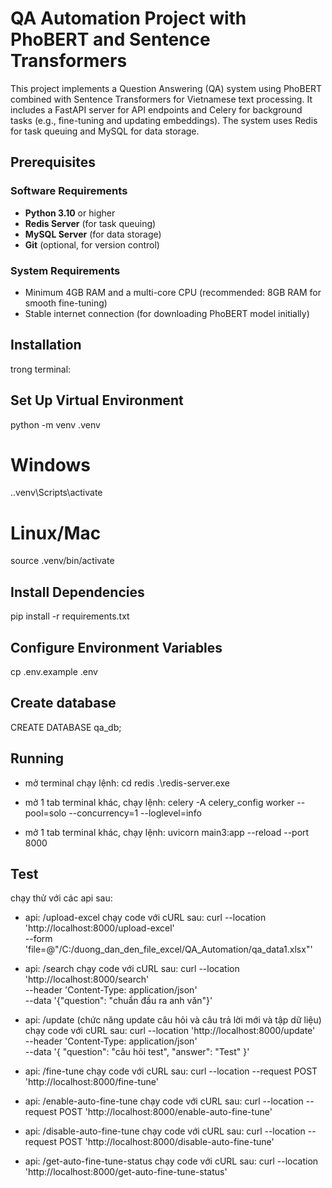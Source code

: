 # QA Automation Project with PhoBERT and Sentence Transformers

This project implements a Question Answering (QA) system using PhoBERT combined with Sentence Transformers for Vietnamese text processing. It includes a FastAPI server for API endpoints and Celery for background tasks (e.g., fine-tuning and updating embeddings). The system uses Redis for task queuing and MySQL for data storage.

## Prerequisites

### Software Requirements
- **Python 3.10** or higher
- **Redis Server** (for task queuing)
- **MySQL Server** (for data storage)
- **Git** (optional, for version control)

### System Requirements
- Minimum 4GB RAM and a multi-core CPU (recommended: 8GB RAM for smooth fine-tuning)
- Stable internet connection (for downloading PhoBERT model initially)

## Installation
trong terminal:
## Set Up Virtual Environment
python -m venv .venv
# Windows
.\.venv\Scripts\activate
# Linux/Mac
source .venv/bin/activate

## Install Dependencies
pip install -r requirements.txt

## Configure Environment Variables
cp .env.example .env

## Create database
CREATE DATABASE qa_db;

## Running
- mở terminal chạy lệnh:
cd redis
.\redis-server.exe

- mở 1 tab terminal khác, chạy lệnh:
celery -A celery_config worker --pool=solo --concurrency=1 --loglevel=info

- mở 1 tab terminal khác, chạy lệnh:
uvicorn main3:app --reload --port 8000

## Test 
chạy thử với các api sau:
- api: /upload-excel
    chạy code với cURL sau: 
    curl --location 'http://localhost:8000/upload-excel' \
    --form 'file=@"/C:/duong_dan_den_file_excel/QA_Automation/qa_data1.xlsx"'

- api: /search
    chạy code với cURL sau:
    curl --location 'http://localhost:8000/search' \
    --header 'Content-Type: application/json' \
    --data '{"question": "chuẩn đầu ra anh văn"}'

- api: /update      (chức năng update câu hỏi và câu trả lời mới và tập dữ liệu)
    chạy code với cURL sau:
    curl --location 'http://localhost:8000/update' \
    --header 'Content-Type: application/json' \
    --data '{
        "question": "câu hỏi test",
        "answer": "Test"
    }'

- api: /fine-tune
    chạy code với cURL sau:
    curl --location --request POST 'http://localhost:8000/fine-tune'

- api: /enable-auto-fine-tune
    chạy code với cURL sau:
    curl --location --request POST 'http://localhost:8000/enable-auto-fine-tune'

- api: /disable-auto-fine-tune
    chạy code với cURL sau:
    curl --location --request POST 'http://localhost:8000/disable-auto-fine-tune'

- api: /get-auto-fine-tune-status
    chạy code với cURL sau:
    curl --location 'http://localhost:8000/get-auto-fine-tune-status'